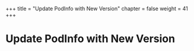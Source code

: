 +++
title = "Update PodInfo with New Version"
chapter = false
weight = 41
+++

# Update PodInfo with New Version

[//]: # (add content here)
